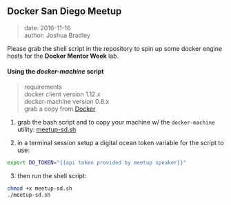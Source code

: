 ## Docker San Diego Meetup
> date: 2016-11-16 <br>
> author: Joshua Bradley <br>

Please grab the shell script in the repository to spin up some docker engine hosts for the **Docker Mentor Week** lab.

#### Using the *docker-machine* script
> requirements <br>
> docker client version 1.12.x <br>
> docker-machine version 0.8.x <br>
> grab a copy from [Docker](https://www.docker.com/products/overview)

1. grab the bash script and to copy your machine w/ the `docker-machine` utility: [meetup-sd.sh](https://github.com/joshua-bradley/sd-meetup-20161116/blob/master/meetup-sd.sh)

2. in a terminal session setup a digital ocean token variable for the script to use:
```bash
export DO_TOKEN="{{api token provided by meetup speaker}}"
```

3. then run the shell script:
```bash
chmod +x meetup-sd.sh
./meetup-sd.sh
```
